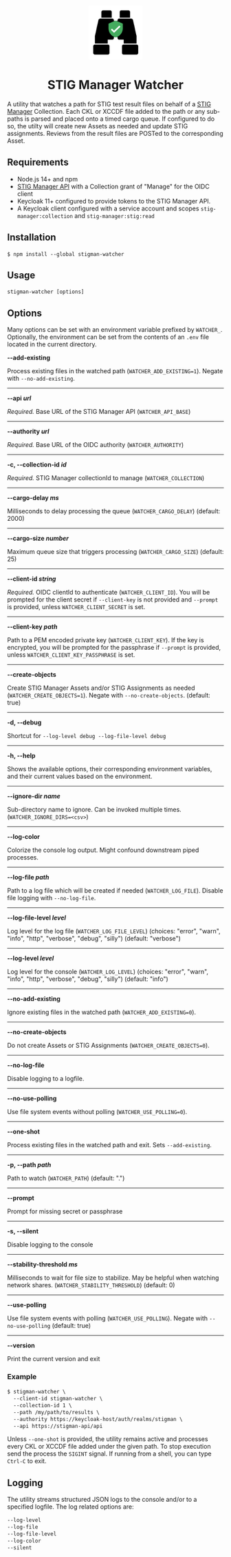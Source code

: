 <p align="center">
  <img width="125" src="https://raw.githubusercontent.com/NUWCDIVNPT/stigman-watcher/main/icon.svg">
</p>
<h1 align="center"> STIG Manager Watcher </h1>

A utility that watches a path for STIG test result files on behalf of a [STIG Manager](https://github.com/nuwcdivnpt/stig-manager) Collection. Each CKL or XCCDF file added to the path or any sub-paths is parsed and placed onto a timed cargo queue. If configured to do so, the utilty will create new Assets as needed and update STIG assignments. Reviews from the result files are POSTed to the corresponding Asset.

## Requirements
- Node.js 14+ and npm
- [STIG Manager API](https://github.com/nuwcdivnpt/stig-manager) with a Collection grant of "Manage" for the OIDC client
- Keycloak 11+ configured to provide tokens to the STIG Manager API.
- A Keycloak client configured with a service account and scopes `stig-manager:collection` and `stig-manager:stig:read`

## Installation

```
$ npm install --global stigman-watcher
```

## Usage

```
stigman-watcher [options]
```

## Options

Many options can be set with an environment variable prefixed by `WATCHER_`. Optionally, the environment can be set from the contents of an `.env` file located in the current directory.

**--add-existing**

Process existing files in the watched path (`WATCHER_ADD_EXISTING=1`). Negate with `--no-add-existing`.

---  
**--api *url*** 

*Required.* Base URL of the STIG Manager API (`WATCHER_API_BASE`)

---  
**--authority *url***

*Required.* Base URL of the OIDC authority (`WATCHER_AUTHORITY`)
  
---
**-c, --collection-id *id***

*Required.* STIG Manager collectionId to manage (`WATCHER_COLLECTION`)
  
---
**--cargo-delay *ms***

Milliseconds to delay processing the queue (`WATCHER_CARGO_DELAY`) (default: 2000)
  
---
**--cargo-size *number***

Maximum queue size that triggers processing (`WATCHER_CARGO_SIZE`) (default: 25)
  
---
**--client-id *string***

*Required.* OIDC clientId to authenticate (`WATCHER_CLIENT_ID`). You will be prompted for the client secret if `--client-key` is not provided and `--prompt` is provided, unless `WATCHER_CLIENT_SECRET` is set.
  
---
**--client-key *path***

Path to a PEM encoded private key (`WATCHER_CLIENT_KEY`). If the key
is encrypted, you will be prompted for the passphrase if `--prompt` is
provided, unless `WATCHER_CLIENT_KEY_PASSPHRASE` is set.
  
---
**--create-objects**

Create STIG Manager Assets and/or STIG Assignments as needed (`WATCHER_CREATE_OBJECTS=1`). Negate with `--no-create-objects`. (default: true)
  
---
**-d, --debug**

Shortcut for `--log-level debug --log-file-level debug`
  
---
**-h, --help**

Shows the available options, their corresponding environment variables, and their current values based on the environment.
  
---
**--ignore-dir *name***

Sub-directory name to ignore. Can be invoked multiple times. (`WATCHER_IGNORE_DIRS=<csv>`)
  
---
**--log-color**

Colorize the console log output. Might confound downstream piped processes.
  
---
**--log-file *path***

Path to a log file which will be created if needed (`WATCHER_LOG_FILE`). Disable file logging with `--no-log-file`.
  
---
**--log-file-level *level***

Log level for the log file (`WATCHER_LOG_FILE_LEVEL`) (choices: "error", "warn", "info", "http", "verbose", "debug", "silly") (default: "verbose")

--- 
**--log-level *level***

Log level for the console (`WATCHER_LOG_LEVEL`) (choices: "error", "warn", "info", "http", "verbose", "debug", "silly") (default: "info")

  
---
**--no-add-existing**

Ignore existing files in the watched path (`WATCHER_ADD_EXISTING=0`).
  
---
**--no-create-objects**

Do not create Assets or STIG Assignments (`WATCHER_CREATE_OBJECTS=0`).
  
---
**--no-log-file**

Disable logging to a logfile.
  
---
**--no-use-polling**

Use file system events without polling (`WATCHER_USE_POLLING=0`).
  
---
**--one-shot**

Process existing files in the watched path and exit. Sets `--add-existing`.
  
---
**-p, --path *path***

Path to watch (`WATCHER_PATH`) (default: ".")
  
---
**--prompt**

Prompt for missing secret or passphrase
  
---
**-s, --silent**

Disable logging to the console
  
---
**--stability-threshold *ms***

Milliseconds to wait for file size to stabilize. May be helpful when watching network shares. (`WATCHER_STABILITY_THRESHOLD`) (default: 0)
  
---
**--use-polling**

Use file system events with polling (`WATCHER_USE_POLLING`). Negate with `--no-use-polling` (default: true)
  
---
**--version**

Print the current version and exit

### Example
```
$ stigman-watcher \
  --client-id stigman-watcher \
  --collection-id 1 \
  --path /my/path/to/results \
  --authority https://keycloak-host/auth/realms/stigman \
  --api https://stigman-api/api
```
Unless `--one-shot` is provided, the utility remains active and processes every CKL or XCCDF file added under the given path. To stop execution send the process the `SIGINT` signal. If running from a shell, you can type `Ctrl-C` to exit.

## Logging

The utility streams structured JSON logs to the console and/or to a specified logfile. The log related options are:
```
--log-level
--log-file
--log-file-level
--log-color
--silent
```
